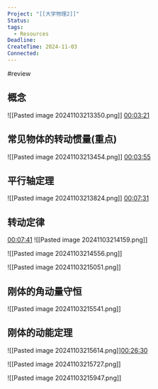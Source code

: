 ```yaml
---
Project: "[[大学物理2]]"
Status: 
tags:
  - Resources
Deadline: 
CreateTime: 2024-11-03
Connected:
---
```


#review


## 概念

![[Pasted image 20241103213350.png]]
[00:03:21](ziyunote://play?path=https%3A%2F%2Fwww.bilibili.com%2Fvideo%2FBV1VS411A75c%3Fspm_id_from%3D333.788.videopod.episodes%26vd_source%3D8b450300cfa6415cb0312754cf65ba30%26p%3D3&time=00:03:21)

## 常见物体的转动惯量(重点)
![[Pasted image 20241103213454.png]]
[00:03:55](ziyunote://play?path=https%3A%2F%2Fwww.bilibili.com%2Fvideo%2FBV1VS411A75c%3Fspm_id_from%3D333.788.videopod.episodes%26vd_source%3D8b450300cfa6415cb0312754cf65ba30%26p%3D3&time=00:03:55)

## 平行轴定理
![[Pasted image 20241103213824.png]]
[00:07:31](ziyunote://play?path=https%3A%2F%2Fwww.bilibili.com%2Fvideo%2FBV1VS411A75c%3Fspm_id_from%3D333.788.videopod.episodes%26vd_source%3D8b450300cfa6415cb0312754cf65ba30%26p%3D3&time=00:07:31)


## 转动定律
[00:07:41](ziyunote://play?path=https%3A%2F%2Fwww.bilibili.com%2Fvideo%2FBV1VS411A75c%3Fspm_id_from%3D333.788.videopod.episodes%26vd_source%3D8b450300cfa6415cb0312754cf65ba30%26p%3D3&time=00:07:41)
![[Pasted image 20241103214159.png]]

![[Pasted image 20241103214556.png]]

![[Pasted image 20241103215051.png]]


## 刚体的角动量守恒
![[Pasted image 20241103215541.png]]

## 刚体的动能定理
![[Pasted image 20241103215614.png]][00:26:30](ziyunote://play?path=https%3A%2F%2Fwww.bilibili.com%2Fvideo%2FBV1VS411A75c%3Fspm_id_from%3D333.788.videopod.episodes%26vd_source%3D8b450300cfa6415cb0312754cf65ba30%26p%3D3&time=00:26:30)

![[Pasted image 20241103215727.png]]

![[Pasted image 20241103215947.png]]